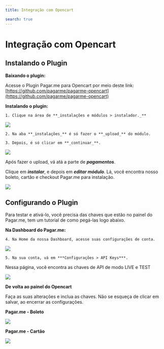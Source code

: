 ```yaml
---
title: Integração com Opencart

search: true
---
```


# Integração com Opencart

## Instalando o Plugin

**Baixando o plugin:**

Acesse o Plugin Pagar.me para Opencart por meio deste link:
[https://github.com/pagarme/pagarme-opencart](https://github.com/pagarme/pagarme-opencart)

**Instalando o plugin:**

    1. Clique na área de **_instalações e módulos > instalador._**

![](opencart/instalador.png)

    2. Na aba **_instalações_** é só fazer o **_upload_** do módulo.

    3. Depois, é só clicar em **_continuar_**.

![](opencart/upload.png)

Após fazer o upload, vá atá a parte de **_pagamentos_**.

Clique em **_instalar_**, e depois em **_editar módulo_**. Lá, você encontra nosso boleto, cartão e checkout Pagar.me para instalação.

![](opencart/editar-modulo.png)

## Configurando o Plugin

Para testar e ativá-lo, você precisa das chaves que estão no painel do Pagar.me, tem um tutorial de como pegá-las logo abaixo.

**Na Dashboard do Pagar.me:**

    4. Na Home da nossa Dashboard, acesse suas configurações de conta.

![](plataformas/dashboard-minha-conta.png)

    5. Na sua conta, vá em ***Configurações > API Keys***.
Nessa página, você encontra as chaves de API de modo LIVE e TEST

![](plataformas/dashboard-api-keys.png)

**De volta ao painel do Opencart**

Faça as suas alterações e inclua as chaves. Não se esqueça de clicar em salvar, ao encerrar as configurações.

**Pagar.me - Boleto**

![](opencart/pagarme-boleto.png)

**Pagar.me - Cartão**

![](opencart/pagarme-cartao.png)

